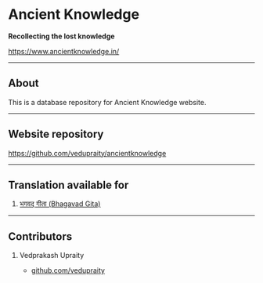 # Ancient Knowledge

**Recollecting the lost knowledge**

https://www.ancientknowledge.in/

---

## About

This is a database repository for Ancient Knowledge website.


---

## Website repository
https://github.com/vedupraity/ancientknowledge

---

## Translation available for

1. [भगवद् गीता (Bhagavad Gita)](https://www.ancientknowledge.in/bhagavad_gita/)

---

## Contributors

1. Vedprakash Upraity

    - [github.com/vedupraity](https://github.com/vedupraity)
